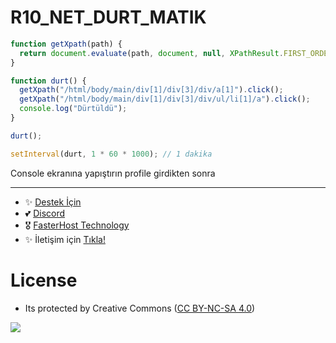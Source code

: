 # R10_NET_DURT_MATIK

```js
function getXpath(path) {
  return document.evaluate(path, document, null, XPathResult.FIRST_ORDERED_NODE_TYPE, null).singleNodeValue;
}

function durt() {
  getXpath("/html/body/main/div[1]/div[3]/div/a[1]").click();
  getXpath("/html/body/main/div[1]/div[3]/div/ul/li[1]/a").click();
  console.log("Dürtüldü");
}

durt();

setInterval(durt, 1 * 60 * 1000); // 1 dakika
```

Console ekranına yapıştırın profile girdikten sonra


---
- ✨ [Destek İçin](https://fastuptime.com) <br>
- 💕 [Discord](https://fastuptime.com/discord)<br>
- 🎖️ [FasterHost Technology](https://fasterhost.tech/)<br>
- ✨ İletişim için [Tıkla!](mailto:fastuptime@gmail.com)<br>

# License
- Its protected by Creative Commons ([CC BY-NC-SA 4.0](https://creativecommons.org/licenses/by-nc-sa/4.0/))

<a href="https://creativecommons.org/licenses/by-nc-sa/4.0/" title="BYNCSA40"><img src="https://licensebuttons.net/l/by-nc-sa/4.0/88x31.png"></a>

